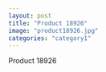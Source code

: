 ```yaml
---
layout: post
title: "Product 18926"
image: "product18926.jpg"
categories: "category1"
---
```

Product 18926
